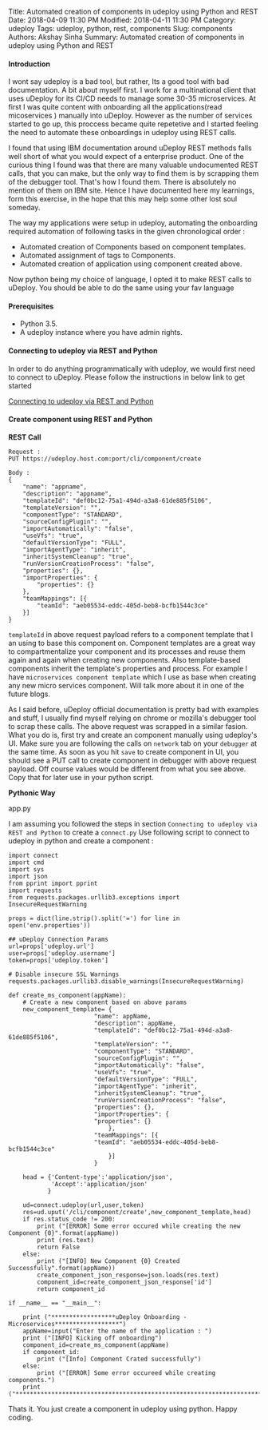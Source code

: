 Title: Automated creation of components in udeploy using Python and REST
Date: 2018-04-09 11:30 PM
Modified: 2018-04-11 11:30 PM
Category: udeploy
Tags: udeploy, python, rest, components
Slug: components
Authors: Akshay Sinha
Summary: Automated creation of components in udeploy using Python and REST

#### Introduction

I wont say udeploy is a bad tool, but rather, Its a good tool with bad documentation. A bit about myself first. I work for a multinational client that uses uDeploy for its CI/CD needs to manage some 30-35 microservices. At first I was quite content with onboarding all the applications(read micoservices ) manually into uDeploy. However as the number of services started to go up, this proccess became quite repetetive and I started feeling the need to automate these onboardings in udeploy using REST calls.

I found that using IBM documentation around uDeploy REST methods falls well short of what you would expect of a enterprise product. One of the curious thing I found was that there are many valuable undocumented REST calls, that you can make, but the only way to find them is by scrapping them of the debugger tool. That's how I found them. There is absolutely no mention of them on IBM site. Hence I have documented here my learnings, form this exercise, in the hope that this may help some other lost soul someday.

The way my applications were setup in udeploy, automating the onboarding required automation of following tasks in the given chronological order :

* Automated creation of Components based on component templates.
* Automated assignment of tags to Components.
* Automated creation of application using component created above.

Now python being my choice of language, I opted it to make REST calls to uDeploy. You should be able to do the same using your fav language

#### Prerequisites

* Python 3.5.
* A udeploy instance where you have admin rights.

#### Connecting to udeploy via REST and Python

In order to do anything programmatically with udeploy, we would first need to connect to uDeploy. Please follow the instructions in below link to get started

[Connecting to udeploy via REST and Python]({filename}/devops/udeploy/connectingviaPython.md)

#### Create component using REST and Python

__REST Call__

    Request :
    PUT https://udeploy.host.com:port/cli/component/create

    Body :
    {
    	"name": "appname",
    	"description": "appname",
    	"templateId": "def0bc12-75a1-494d-a3a8-61de885f5106",
    	"templateVersion": "",
    	"componentType": "STANDARD",
    	"sourceConfigPlugin": "",
    	"importAutomatically": "false",
    	"useVfs": "true",
    	"defaultVersionType": "FULL",
    	"importAgentType": "inherit",
    	"inheritSystemCleanup": "true",
    	"runVersionCreationProcess": "false",
    	"properties": {},
    	"importProperties": {
    		"properties": {}
    	},
    	"teamMappings": [{
    		"teamId": "aeb05534-eddc-405d-beb8-bcfb1544c3ce"
    	}]
    }

`templateId` in above request payload refers to a component template that I an using to base this component on. Component templates are a great way to compartmentalize your component and its processes and reuse them again and again when creating new components. Also template-based components inherit the template's properties and process. For example I have `microservices component template` which I use as base when creating any new micro services component. Will talk more about it in one of the future blogs.

As I said before, uDeploy official documentation is pretty bad with examples and stuff, I usually find myself relying on chrome or mozilla's debugger tool to scrap these calls. The above request was scrapped in a similar fasion. What you do is, first try and create an component manually using udeploy's UI. Make sure you are following the calls on `network` tab on your `debugger` at the same time. As soon as you hit `save` to create component in UI, you should see a PUT call to create component in debugger with above request payload. Off course values would be different from what you see above. Copy that for later use in your python script.

__Pythonic Way__

app.py

I am assuming you followed the steps in section `Connecting to udeploy via REST and Python` to create a `connect.py`
Use following script to connect to udeploy in python and create a component :

    import connect
    import cmd
    import sys
    import json
    from pprint import pprint
    import requests
    from requests.packages.urllib3.exceptions import InsecureRequestWarning

    props = dict(line.strip().split('=') for line in open('env.properties'))

    ## uDeploy Connection Params
    url=props['udeploy.url']
    user=props['udeploy.username']
    token=props['udeploy.token']

    # Disable insecure SSL Warnings
    requests.packages.urllib3.disable_warnings(InsecureRequestWarning)

    def create_ms_component(appName):
        # Create a new component based on above params
        new_component_template= {
                            "name": appName,
                            "description": appName,
                            "templateId": "def0bc12-75a1-494d-a3a8-61de885f5106",
                            "templateVersion": "",
                            "componentType": "STANDARD",
                            "sourceConfigPlugin": "",
                            "importAutomatically": "false",
                            "useVfs": "true",
                            "defaultVersionType": "FULL",
                            "importAgentType": "inherit",
                            "inheritSystemCleanup": "true",
                            "runVersionCreationProcess": "false",
                            "properties": {},
                            "importProperties": {
                            "properties": {}
                                },
                            "teamMappings": [{
                            "teamId": "aeb05534-eddc-405d-beb8-bcfb1544c3ce"
                                }]
                            }

        head = {'Content-type':'application/json',
                'Accept':'application/json'
               }

        ud=connect.udeploy(url,user,token)
        res=ud.uput('/cli/component/create',new_component_template,head)
        if res.status_code != 200:
            print ("[ERROR] Some error occured while creating the new Component {0}".format(appName))
            print (res.text)
            return False
        else:
            print ("[INFO] New Component {0} Created Successfully".format(appName))
            create_component_json_response=json.loads(res.text)
            component_id=create_component_json_response['id']
            return component_id

    if __name__ == "__main__":

    	print ("******************uDeploy Onboarding - Microservices******************")
        appName=input("Enter the name of the application : ")
        print ("[INFO] Kicking off onboarding")
        component_id=create_ms_component(appName)
        if component_id:
            print ("[Info] Component Crated successfully")
        else:
            print ("[ERROR] Some error occureed while creating components.")
    	print ("***********************************************************************")

Thats it. You just create a component in udeploy using python. Happy coding.
